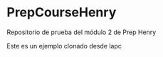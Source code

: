 # PrepCourseHenry
Repositorio de prueba del módulo 2 de Prep Henry

Este es un ejemplo clonado desde lapc

